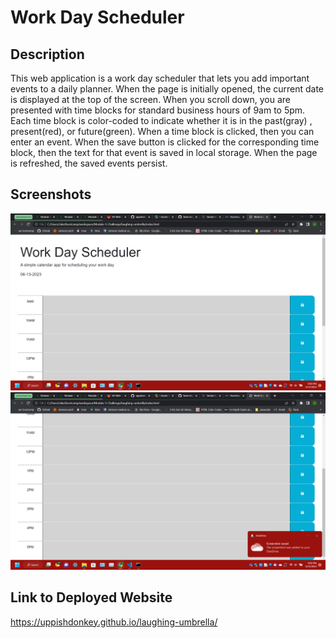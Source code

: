# Work Day Scheduler 

## Description 

This web application is a work day scheduler that lets you add important events to a daily planner. When the page is initially opened, the current date is displayed at the top of the screen. When you scroll down, you are presented with time blocks for standard business hours of 9am to 5pm. Each time block is color-coded to indicate whether it is in the past(gray) , present(red), or future(green).
When a time block is clicked, then you can enter an event. When the save button is clicked for the corresponding time block, then the text for that event is saved in local storage. When the page is refreshed, the saved events persist.


## Screenshots
![Alt text](<2023-06-13 (7).png>)
![Alt text](<2023-06-13 (8).png>)

## Link to Deployed Website
https://uppishdonkey.github.io/laughing-umbrella/